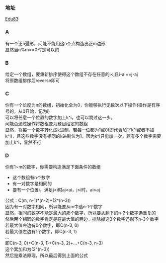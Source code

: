 ### 地址
[Edu83](https://codeforces.com/contest/1312)

### A
有一个正n遍形，问能不能用这n个点构造出正m边形  
显然当n%m==0时是可以的

### B
给定一个数组，要重新排序使得这个数组不存在任意的i<j且i-ai==j-aj  
将原数组排序后reverse即可

### C
你有一个长度为n的数组，初始化全为0，你能够执行无数次以下操作(操作是有序号的，从0开始，记为i)  
可以将任意一个位置的数字加上k^i，也可以跳过这一步。  
问能否通过操作将数组变为题目给定的数组  
显然，将每一个数字转化成k进制，若每一位都为1或0(即代表加了k^i或者不加k^i)，且这些数字没有相同的k进制位为1，因为k^i只能加一次，若有多个数字需要加上k^i，显然不行

### D
你有1~m的数字，你需要构造满足下面条件的数组  
- 这个数组有n个数字  
- 有一对数字是相同的
- 要有一个位置i，满足j<i时aj<ai，j>i时，ai>aj

公式：C(m, n-1)\*(n-2)\*(2^(n-3))  
因为有一对数字相同，所以能要从m中选n-1个数字  
显然，相同的数字不能是最大的那个数字，所以要从剩下的n-2个数字选重复的  
然后两个相同的数字肯定是在最大值的两边，排除掉这3个数字还剩下n-3个数字  
若最大值左边有0个数字，即C(n-3, 0)  
若最大值左边有1个数字，即C(n-3, 1)  
...  
即C(n-3, 0)+C(n-3, 1)+C(n-3, 2)+...+C(n-3, n-3)  
这个累加和为(2^(n-3))  
然后是乘法原理，所以最后得到上面的公式
